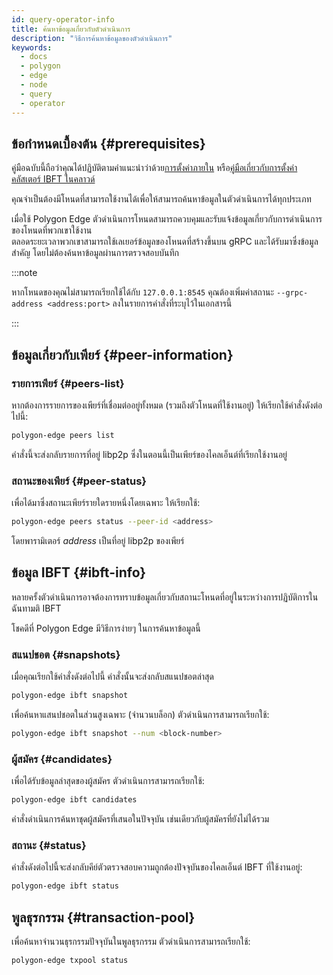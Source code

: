 ```yaml
---
id: query-operator-info
title: ค้นหาข้อมูลเกี่ยวกับตัวดำเนินการ
description: "วิธีการค้นหาข้อมูลของตัวดำเนินการ"
keywords:
  - docs
  - polygon
  - edge
  - node
  - query
  - operator
---
```


## ข้อกำหนดเบื้องต้น {#prerequisites}

คู่มือฉบับนี้ถือว่าคุณได้ปฏิบัติตามคำแนะนำว่าด้วย[การตั้งค่าภายใน](/docs/edge/get-started/set-up-ibft-locally) หรือ[คู่มือเกี่ยวกับการตั้งค่าคลัสเตอร์ IBFT ในคลาวด์](/docs/edge/get-started/set-up-ibft-on-the-cloud)

คุณจำเป็นต้องมีโหนดที่สามารถใช้งานได้เพื่อให้สามารถค้นหาข้อมูลในตัวดำเนินการได้ทุกประเภท

เมื่อใช้ Polygon Edge ตัวดำเนินการโหนดสามารถควบคุมและรับแจ้งข้อมูลเกี่ยวกับการดำเนินการของโหนดที่พวกเขาใช้งาน <br />
ตลอดระยะเวลาพวกเขาสามารถใช้เลเยอร์ข้อมูลของโหนดที่สร้างขึ้นบน gRPC และได้รับมาซึ่งข้อมูลสำคัญ โดยไม่ต้องค้นหาข้อมูลผ่านการตรวจสอบบันทึก

:::note

หากโหนดของคุณไม่สามารถเรียกใช้ได้กับ `127.0.0.1:8545` คุณต้องเพิ่มค่าสถานะ `--grpc-address <address:port>` ลงในรายการคำสั่งที่ระบุไว้ในเอกสารนี้

:::

## ข้อมูลเกี่ยวกับเพียร์ {#peer-information}

### รายการเพียร์ {#peers-list}

หากต้องการรายการของเพียร์ที่เชื่อมต่ออยู่ทั้งหมด (รวมถึงตัวโหนดที่ใช้งานอยู่) ให้เรียกใช้คำสั่งดังต่อไปนี้:
````bash
polygon-edge peers list
````

คำสั่งนี้จะส่งกลับรายการที่อยู่ libp2p ซึ่งในตอนนี้เป็นเพียร์ของไคลเอ็นต์ที่เรียกใช้งานอยู่

### สถานะของเพียร์ {#peer-status}

เพื่อได้มาซึ่งสถานะเพียร์รายใดรายหนึ่งโดยเฉพาะ ให้เรียกใช้:
````bash
polygon-edge peers status --peer-id <address>
````
โดยพารามิเตอร์ *address*  เป็นที่อยู่ libp2p ของเพียร์

## ข้อมูล IBFT {#ibft-info}

หลายครั้งตัวดำเนินการอาจต้องการทราบข้อมูลเกี่ยวกับสถานะโหนดที่อยู่ในระหว่างการปฏิบัติการในฉันทามติ IBFT

โชคดีที่ Polygon Edge มีวิธีการง่ายๆ ในการค้นหาข้อมูลนี้

### สแนปชอต {#snapshots}

เมื่อคุณเรียกใช้คำสั่งดังต่อไปนี้ คำสั่งนั้นจะส่งกลับสแนปชอตล่าสุด
````bash
polygon-edge ibft snapshot
````
เพื่อค้นหาแสนปชอตในส่วนสูงเฉพาะ (จำนวนบล็อก) ตัวดำเนินการสามารถเรียกใช้:
````bash
polygon-edge ibft snapshot --num <block-number>
````

### ผู้สมัคร {#candidates}

เพื่อได้รับข้อมูลล่าสุดของผู้สมัคร ตัวดำเนินการสามารถเรียกใช้:
````bash
polygon-edge ibft candidates
````
คำสั่งดำเนินการค้นหาชุดผู้สมัครที่เสนอในปัจจุบัน เช่นเดียวกับผู้สมัครที่ยังไม่ได้รวม

### สถานะ {#status}

คำสั่งดังต่อไปนี้จะส่งกลับคีย์ตัวตรวจสอบความถูกต้องปัจจุบันของไคลเอ็นต์ IBFT ที่ใช้งานอยู่:
````bash
polygon-edge ibft status
````

## พูลธุรกรรม {#transaction-pool}

เพื่อค้นหาจำนวนธุรกรรมปัจจุบันในพูลธุรกรรม ตัวดำเนินการสามารถเรียกใช้:
````bash
polygon-edge txpool status
````
